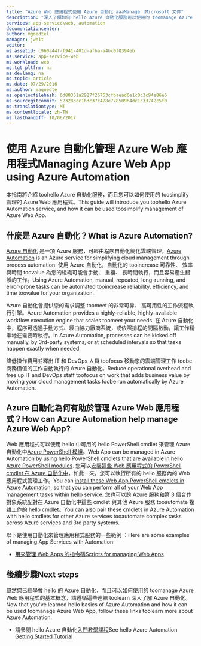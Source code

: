 ```yaml
---
title: "Azure Web 應用程式使用 Azure 自動化 aaaManage |Microsoft 文件"
description: "深入了解如何 hello Azure 自動化服務可以使用的 toomanage Azure Web 應用程式。"
services: app-service\web, automation
documentationcenter: 
author: mgoedtel
manager: jwhit
editor: 
ms.assetid: c960a44f-f941-401d-afba-a4bc0f0394eb
ms.service: app-service-web
ms.workload: web
ms.tgt_pltfrm: na
ms.devlang: na
ms.topic: article
ms.date: 07/29/2016
ms.author: magoedte
ms.openlocfilehash: 6d80351a2927f26753cfbaead6e1c0c3c94e86e6
ms.sourcegitcommit: 523283cc1b3c37c428e77850964dc1c33742c5f0
ms.translationtype: MT
ms.contentlocale: zh-TW
ms.lasthandoff: 10/06/2017
---
```

# <a name="managing-azure-web-app-using-azure-automation"></a><span data-ttu-id="62dba-103">使用 Azure 自動化管理 Azure Web 應用程式</span><span class="sxs-lookup"><span data-stu-id="62dba-103">Managing Azure Web App using Azure Automation</span></span>
<span data-ttu-id="62dba-104">本指南將介紹 toohello Azure 自動化服務，而且您可以如何使用的 toosimplify 管理的 Azure Web 應用程式。</span><span class="sxs-lookup"><span data-stu-id="62dba-104">This guide will introduce you toohello Azure Automation service, and how it can be used toosimplify management of Azure Web App.</span></span>

## <a name="what-is-azure-automation"></a><span data-ttu-id="62dba-105">什麼是 Azure 自動化？</span><span class="sxs-lookup"><span data-stu-id="62dba-105">What is Azure Automation?</span></span>
<span data-ttu-id="62dba-106">[Azure 自動化](../automation/automation-intro.md) 是一項 Azure 服務，可經由程序自動化簡化雲端管理。</span><span class="sxs-lookup"><span data-stu-id="62dba-106">[Azure Automation](../automation/automation-intro.md) is an Azure service for simplifying cloud management through process automation.</span></span> <span data-ttu-id="62dba-107">使用 Azure 自動化，自動化的 tooincrease 可靠性、 效率與時間 toovalue 為您的組織可能會手動、 重複、 長時間執行，而且容易產生錯誤的工作。</span><span class="sxs-lookup"><span data-stu-id="62dba-107">Using Azure Automation, manual, repeated, long-running, and error-prone tasks can be automated tooincrease reliability, efficiency, and time toovalue for your organization.</span></span>

<span data-ttu-id="62dba-108">Azure 自動化會提供您的需求調整 toomeet 的非常可靠、 高可用性的工作流程執行引擎。</span><span class="sxs-lookup"><span data-stu-id="62dba-108">Azure Automation provides a highly-reliable, highly-available workflow execution engine that scales toomeet your needs.</span></span> <span data-ttu-id="62dba-109">在 Azure 自動化中，程序可透過手動方式、經由協力廠商系統，或依照排程的間隔啟動，讓工作精準地在需要時執行。</span><span class="sxs-lookup"><span data-stu-id="62dba-109">In Azure Automation, processes can be kicked off manually, by 3rd-party systems, or at scheduled intervals so that tasks happen exactly when needed.</span></span>

<span data-ttu-id="62dba-110">降低操作費用並釋出 IT 和 DevOps 人員 toofocus 移動您的雲端管理工作 toobe 商務價值的工作自動執行的 Azure 自動化。</span><span class="sxs-lookup"><span data-stu-id="62dba-110">Reduce operational overhead and free up IT and DevOps staff toofocus on work that adds business value by moving your cloud management tasks toobe run automatically by Azure Automation.</span></span>

## <a name="how-can-azure-automation-help-manage-azure-web-app"></a><span data-ttu-id="62dba-111">Azure 自動化為何有助於管理 Azure Web 應用程式？</span><span class="sxs-lookup"><span data-stu-id="62dba-111">How can Azure Automation help manage Azure Web App?</span></span>
<span data-ttu-id="62dba-112">Web 應用程式可以使用 hello 中可用的 hello PowerShell cmdlet 來管理 Azure 自動化中[Azure PowerShell 模組](/powershell/azureps-cmdlets-docs)。</span><span class="sxs-lookup"><span data-stu-id="62dba-112">Web App can be managed in Azure Automation by using hello PowerShell cmdlets that are available in hello [Azure PowerShell modules](/powershell/azureps-cmdlets-docs).</span></span> <span data-ttu-id="62dba-113">您可以[安裝這些 Web 應用程式的 PowerShell cmdlet 在 Azure 自動化中](https://azure.microsoft.com/blog/announcing-azure-resource-manager-support-azure-automation-runbooks/)，如此一來，您可以執行所有的 hello 服務內的 Web 應用程式管理工作。</span><span class="sxs-lookup"><span data-stu-id="62dba-113">You can [install these Web App PowerShell cmdlets in Azure Automation](https://azure.microsoft.com/blog/announcing-azure-resource-manager-support-azure-automation-runbooks/), so that you can perform all of your Web App management tasks within hello service.</span></span> <span data-ttu-id="62dba-114">您也可以跨 Azure 服務和第 3 個合作對象系統配對在 Azure 自動化中這些 cmdlet 與其他 Azure 服務 tooautomate 複雜工作的 hello cmdlet。</span><span class="sxs-lookup"><span data-stu-id="62dba-114">You can also pair these cmdlets in Azure Automation with hello cmdlets for other Azure services tooautomate complex tasks across Azure services and 3rd party systems.</span></span>

<span data-ttu-id="62dba-115">以下是使用自動化來管理應用程式服務的一些範例 ︰</span><span class="sxs-lookup"><span data-stu-id="62dba-115">Here are some examples of managing App Services with Automation:</span></span>

* [<span data-ttu-id="62dba-116">用來管理 Web Apps 的指令碼</span><span class="sxs-lookup"><span data-stu-id="62dba-116">Scripts for managing Web Apps</span></span>](https://azure.microsoft.com/documentation/scripts/)

## <a name="next-steps"></a><span data-ttu-id="62dba-117">後續步驟</span><span class="sxs-lookup"><span data-stu-id="62dba-117">Next steps</span></span>
<span data-ttu-id="62dba-118">既然您已經學會 hello 的 Azure 自動化，而且可以如何使用的 toomanage Azure Web 應用程式的基本概念，請遵循這些連結 toolearn 深入了解 Azure 自動化。</span><span class="sxs-lookup"><span data-stu-id="62dba-118">Now that you've learned hello basics of Azure Automation and how it can be used toomanage Azure Web App, follow these links toolearn more about Azure Automation.</span></span>

* <span data-ttu-id="62dba-119">請參閱 hello Azure 自動化[入門教學課程](../automation/automation-first-runbook-graphical.md)</span><span class="sxs-lookup"><span data-stu-id="62dba-119">See hello Azure Automation [Getting Started Tutorial](../automation/automation-first-runbook-graphical.md)</span></span>

